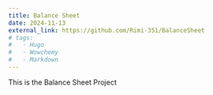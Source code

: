 ```yaml
---
title: Balance Sheet
date: 2024-11-13
external_link: https://github.com/Rimi-351/BalanceSheet
# tags:
#   - Hugo
#   - Wowchemy
#   - Markdown
---
```


This is the Balance Sheet Project

<!--more-->
